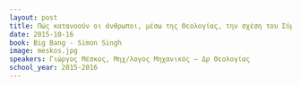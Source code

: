 ```yaml
---
layout: post
title: Πώς κατανοούν οι άνθρωποι, μέσω της Θεολογίας, την σχέση του Σύμπαντος με τον Θεό.
date: 2015-10-16 
book: Big Bang - Simon Singh
image: meskos.jpg
speakers: Γιώργος Μέσκος, Μηχ/λογος Μηχανικός – Δρ Θεολογίας
school_year: 2015-2016
---
```

